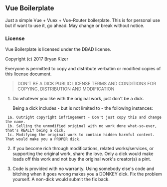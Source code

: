 ## Vue Boilerplate
Just a simple Vue + Vuex + Vue-Router boilerplate. This is for personal use but if want to use it, go ahead. May change or break without notice.


### License

  Vue Boilerplate is licensed under the DBAD license.

  Copyright (c) 2017 Bryan Kizer

   Everyone is permitted to copy and distribute verbatim or modified
   copies of this license document.

  > DON'T BE A DICK PUBLIC LICENSE
  > TERMS AND CONDITIONS FOR COPYING, DISTRIBUTION AND MODIFICATION

   1. Do whatever you like with the original work, just don't be a dick.

       Being a dick includes - but is not limited to - the following instances:

     1a. Outright copyright infringement - Don't just copy this and change the name.
     1b. Selling the unmodified original with no work done what-so-ever, that's REALLY being a dick.
     1c. Modifying the original work to contain hidden harmful content. That would make you a PROPER dick.

   2. If you become rich through modifications, related works/services, or supporting the original work,
   share the love. Only a dick would make loads off this work and not buy the original work's
   creator(s) a pint.

   3. Code is provided with no warranty. Using somebody else's code and bitching when it goes wrong makes
   you a DONKEY dick. Fix the problem yourself. A non-dick would submit the fix back.
